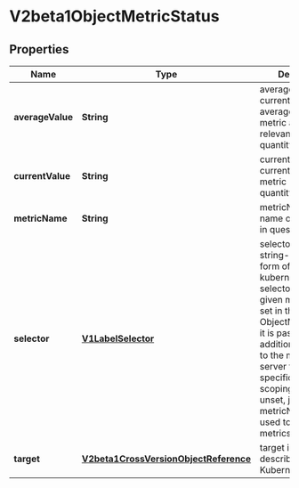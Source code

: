 
# V2beta1ObjectMetricStatus

## Properties
Name | Type | Description | Notes
------------ | ------------- | ------------- | -------------
**averageValue** | **String** | averageValue is the current value of the average of the metric across all relevant pods (as a quantity) |  [optional]
**currentValue** | **String** | currentValue is the current value of the metric (as a quantity). | 
**metricName** | **String** | metricName is the name of the metric in question. | 
**selector** | [**V1LabelSelector**](V1LabelSelector.md) | selector is the string-encoded form of a standard kubernetes label selector for the given metric When set in the ObjectMetricSource, it is passed as an additional parameter to the metrics server for more specific metrics scoping. When unset, just the metricName will be used to gather metrics. |  [optional]
**target** | [**V2beta1CrossVersionObjectReference**](V2beta1CrossVersionObjectReference.md) | target is the described Kubernetes object. | 



